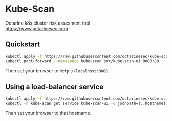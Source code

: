 # Kube-Scan
Octarine k8s cluster risk assesment tool  
https://www.octarinesec.com

## Quickstart
```bash
kubectl apply -f https://raw.githubusercontent.com/octarinesec/kube-scan/master/kube-scan.yaml
kubectl port-forward --namespace kube-scan svc/kube-scan-ui 8080:80
```

Then set your browser to `http://localhost:8080`.

## Using a load-balancer service
```bash
kubectl apply -f https://raw.githubusercontent.com/octarinesec/kube-scan/master/kube-scan-lb.yaml
kubectl -n kube-scan get service kube-scan-ui -o jsonpath={..hostname}
```

Then set your browser to that hostname.

